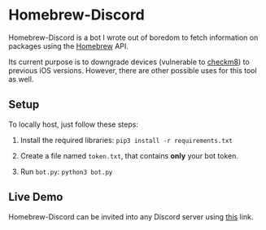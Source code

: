 # Homebrew-Discord
Homebrew-Discord is a bot I wrote out of boredom to fetch information on packages using the [Homebrew](https://brew.sh/) API.

Its current purpose is to downgrade devices (vulnerable to [checkm8](https://github.com/axi0mX/ipwndfu)) to previous iOS versions. However, there are other possible uses for this tool as well.

## Setup
To locally host, just follow these steps:
1. Install the required libraries:
`pip3 install -r requirements.txt`

2. Create a file named `token.txt`, that contains **only** your bot token.

3. Run `bot.py`:
`python3 bot.py`

## Live Demo
Homebrew-Discord can be invited into any Discord server using [this](https://discord.com/oauth2/authorize?client_id=767889324431376385&scope=bot&permissions=3072) link.
